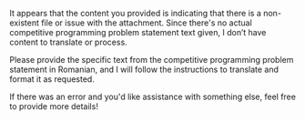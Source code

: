 It appears that the content you provided is indicating that there is a non-existent file or issue with the attachment. Since there's no actual competitive programming problem statement text given, I don’t have content to translate or process.

Please provide the specific text from the competitive programming problem statement in Romanian, and I will follow the instructions to translate and format it as requested.

If there was an error and you'd like assistance with something else, feel free to provide more details!